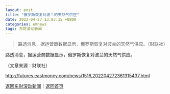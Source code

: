 ```yaml
---
layout: post
title: "俄罗斯恢复对波兰的天然气供应"
date: 2022-04-27 13:03:15 +0800
categories: emnews
tags: 东财滚动新闻
---
```

> 路透消息，据运营商数据显示，俄罗斯恢复对波兰的天然气供应。（财联社）

<p>路透消息，据运营商数据显示，俄罗斯恢复对波兰的天然气供应。</p><p class="em_media">（文章来源：财联社）</p>

<http://futures.eastmoney.com/news/1516,202204272361315437.html>

[返回东财滚动新闻](//finews.withounder.com/emnews/)｜[返回首页](//finews.withounder.com/)